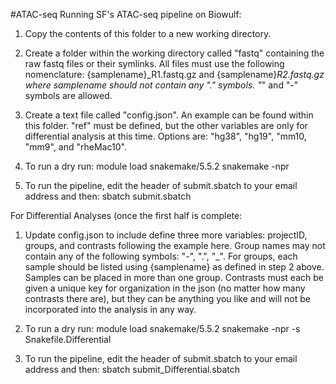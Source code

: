 #ATAC-seq
Running SF's ATAC-seq pipeline on Biowulf:

1. Copy the contents of this folder to a new working directory.

2. Create a folder within the working directory called "fastq" containing the raw fastq files or their symlinks. All files must use the following nomenclature: {samplename}_R1.fastq.gz and {samplename}_R2.fastq.gz where samplename should not contain any "." symbols. "_" and "-" symbols are allowed.

3. Create a text file called "config.json". An example can be found within this folder. 
"ref" must be defined, but the other variables are only for differential analysis at this time.
Options are: "hg38", "hg19", "mm10, "mm9", and "rheMac10".

4. To run a dry run:
   module load snakemake/5.5.2
   snakemake -npr

5. To run the pipeline, edit the header of submit.sbatch to your email address and then:
    sbatch submit.sbatch

For Differential Analyses (once the first half is complete:

1. Update config.json to include define three more variables: projectID, groups, and contrasts following the example here.
Group names may not contain any of the following symbols: "-", ".", "_". 
For groups, each sample should be listed using {samplename} as defined in step 2 above. Samples can be placed in more than one group. Contrasts must each be given a unique key for organization in the json (no matter how many contrasts there are), but they can be anything you like and will not be incorporated into the analysis in any way.

2. To run a dry run:
   module load snakemake/5.5.2
   snakemake -npr -s Snakefile.Differential

3. To run the pipeline, edit the header of submit.sbatch to your email address and then:
    sbatch submit_Differential.sbatch